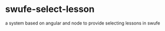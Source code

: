 swufe-select-lesson
===================

a system based on angular and node to provide selecting lessons in swufe
